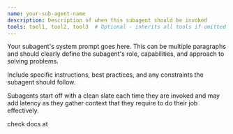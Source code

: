 ```yaml
---
name: your-sub-agent-name
description: Description of when this subagent should be invoked
tools: tool1, tool2, tool3  # Optional - inherits all tools if omitted
---
```


Your subagent's system prompt goes here. This can be multiple paragraphs and should clearly define the subagent's role, capabilities, and approach to solving problems.

Include specific instructions, best practices, and any constraints the subagent should follow.

Subagents start off with a clean slate each time they are invoked and may add latency as they gather context that they require to do their job effectively.

check docs at [](https://docs.anthropic.com/en/docs/claude-code/sub-agents)
